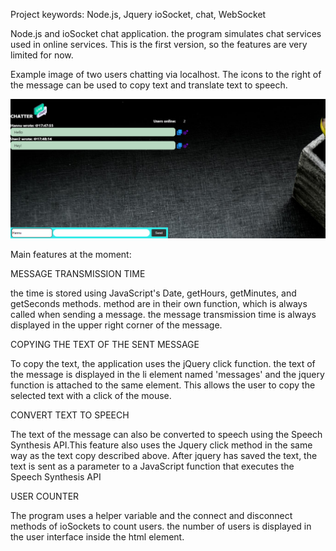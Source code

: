 Project keywords: Node.js, Jquery ioSocket, chat, WebSocket

Node.js and ioSocket chat application. the program simulates chat services used in online services. This is the first version, so the features are very limited for now.

Example image of two users chatting via localhost. The icons to the right of the message can be used to copy text and translate text to speech.

![alt text](chat.png)

Main features at the moment:

MESSAGE TRANSMISSION TIME

the time is stored using JavaScript's Date, getHours, getMinutes, and getSeconds methods. method are in their own function, which is always called when sending a message.
the message transmission time is always displayed in the upper right corner of the message.

COPYING THE TEXT OF THE SENT MESSAGE

To copy the text, the application uses the jQuery click function. the text of the message is displayed in the li element named 'messages' and the
jquery function is attached to the same element. This allows the user to copy the selected text with a click of the mouse.

CONVERT TEXT TO SPEECH

The text of the message can also be converted to speech using the Speech Synthesis API.This feature also uses the Jquery click method
in the same way as the text copy described above.
After jquery has saved the text, the text is sent as a parameter to a JavaScript function that executes the Speech Synthesis API

USER COUNTER

The program uses a helper variable and the connect and disconnect methods of ioSockets to count users. the number of users is displayed in the user interface inside the html element.